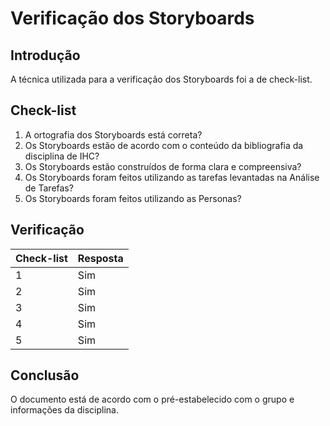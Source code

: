 # Verificação dos Storyboards

## Introdução

A técnica utilizada para a verificação dos Storyboards foi a de check-list.

## Check-list

1. A ortografia dos Storyboards está correta?
2. Os Storyboards estão de acordo com o conteúdo da bibliografia da disciplina de IHC?
3. Os Storyboards estão construídos de forma clara e compreensiva?
4. Os Storyboards foram feitos utilizando as tarefas levantadas na Análise de Tarefas?
5. Os Storyboards foram feitos utilizando as Personas?


## Verificação

|Check-list|Resposta|
|----------|--------|
|1|Sim|
|2|Sim|
|3|Sim|
|4|Sim|
|5|Sim|

## Conclusão

O documento está de acordo com o pré-estabelecido com o grupo e informações da disciplina.
